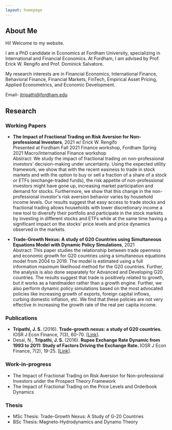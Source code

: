 ```yaml
---
layout: homepage
---
```


## About Me

Hi! Welcome to my website.

I am a PhD candidate in Economics at Fordham University, specializing in International and Financial Economics. At Fordham, I am advised by Prof. Erick W. Rengifo and Prof. Dominick Salvatore.

My research interests are in Financial Economics, International Finance, Behavioral Finance, Financial Markets, FinTech, Empirical Asset Pricing, Applied Econometrics, and Economic Development. 

Email- jtripathi@fordham.edu

<!-- ## Research Interests

- **Computer Vision:** image recognition, image generation, video captioning
- **Machine Learning:** meta-learning, incremental learning, transfer learning

## News

- **[Feb. 2020]** Our paper about incremental learning is accepted to CVPR 2020.
- **[Feb. 2020]** We will host the ACM Multimedia Asia 2020 conference in Singapore!
- **[Sept. 2019]** Our paper about few-shot learning is accepted to NeurIPS 2019.
- **[Mar. 2019]** Our paper about few-shot learning is accepted to CVPR 2019.

## Publications

- **Mnemonics Training: Multi-Class Incremental Learning without Forgetting**
  <br>
  **Yaoyao Liu**, Yuting Su, An-An Liu, Bernt Schiele, Qianru Sun
  <br>
  IEEE Conference on Computer Vision and Pattern Recognition. **CVPR 2020**.
  <br>
  [[PDF](https://arxiv.org/pdf/2002.10211.pdf)] [[Code](https://github.com/yaoyao-liu/mnemonics)] <strong><i style="color:#e74d3c">Oral Presentation</i></strong>

- **Learning to Self-Train for Semi-Supervised Few-Shot Classification**
  <br>
  Xinzhe Li, Qianru Sun, **Yaoyao Liu**, Shibao Zheng, Qin Zhou, Tat-Seng Chua, Bernt Schiele
  <br>
  33rd Conference on Neural Information Processing Systems. **NeurIPS 2019**.
  <br>
  [[PDF](http://papers.nips.cc/paper/9216-learning-to-self-train-for-semi-supervised-few-shot-classification.pdf)] [[Code](https://github.com/xinzheli1217/learning-to-self-train)]

- **Meta-Transfer Learning for Few-Shot Learning**
  <br>
  Qianru Sun\*, **Yaoyao Liu\***, Tat-Seng Chua, Bernt Schiele
  <br>
  IEEE Conference on Computer Vision and Pattern Recognition. **CVPR 2019**.
  <br>
  [[PDF](http://openaccess.thecvf.com/content_CVPR_2019/papers/Sun_Meta-Transfer_Learning_for_Few-Shot_Learning_CVPR_2019_paper.pdf)] [[Code](https://github.com/yaoyao-liu/meta-transfer-learning)] [[Project](https://mtl.yyliu.net/)]

## Services

- Conference Reviewers: NeurIPS 2020, CVPR 2020.
- Journal Reviewers: T-PAMI, IJCV. -->

## Research

### Working Papers
- **The Impact of Fractional Trading on Risk Aversion for Non-professional Investors**, 2021 w/ Erick W. Rengifo <br>
Presented at Fordham Fall 2021 Finance workshop, Fordham Spring 2021 Macro/International Finance workshop  <br>
Abstract: We study the impact of fractional trading on non-professional investors' decision-making under uncertainty. Using the expected utility framework, we show that with the recent easiness to trade in stock markets and with the option to buy or sell a fraction of a share of a stock or ETFs (exchange-traded funds), the risk appetite of non-professional investors might have gone up, increasing market participation and demand for stocks. Furthermore, we show that this change in the non-professional investor's risk aversion behavior varies by household income levels. Our results suggest that easy access to trade stocks and fractional trading allows households with lower discretionary income a new tool to diversify their portfolio and participate in the stock markets by investing in different stocks and ETFs while at the same time having a significant impact on the stocks' price levels and price dynamics observed in the markets. 

- **Trade-Growth Nexus: A study of G20 Countries using Simultaneous Equations Model with Dynamic Policy Simulations**, 2021 <br>
Abstract: This paper studies the relationship between trade openness and economic growth for G20 countries using a simultaneous equations model from 2004 to 2019. The model is estimated using a full information maximum likelihood method for the G20 countries. Further, the analysis is also done separately for Advanced and Developing G20 countries. The results suggest that trade is positively related to growth, but it works as a handmaiden rather than a growth engine. Further, we also perform dynamic policy simulations based on the most advocated policies like increasing growth of exports, foreign capital inflows, curbing domestic inflation, etc. We find that these policies are not very effective in increasing the growth rate of the real per capita income.

### Publications
- **Tripathi, J. S.** (2016). **Trade-growth nexus: a study of G20 countries.** IOSR J Econ Finance, 7(3), 60-70.  [[Link](http://www.iosrjournals.org/iosr-jef/papers/Vol7-Issue3/Version-2/G0703026070.pdf)].
- Desai, N., **Tripathi, J. S.** (2016). **Rupee Exchange Rate Dynamic from 1993 to 2011: Study of Factors Driving the Exchange Rate.** IOSR J Econ Finance, 7(2), 19-25.  [[Link](http://www.iosrjournals.org/iosr-jef/papers/Vol7-Issue2/Version-2/C0702021925.pdf)].

### Work-in-progress
- The Impact of Fractional Trading on Risk Aversion for Non-professional Investors under the Prospect Theory Framework
- The Impact of Fractional Trading on the Price Levels and Orderbook Dynamics

### Thesis
- MSc Thesis: Trade-Growth Nexus: A Study of G-20 Countries
- BSc Thesis: Magneto-Hydrodynamics and Dynamo Theory

